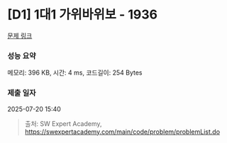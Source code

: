 # [D1] 1대1 가위바위보 - 1936 

[문제 링크](https://swexpertacademy.com/main/code/problem/problemDetail.do?contestProbId=AV5PjKXKALcDFAUq) 

### 성능 요약

메모리: 396 KB, 시간: 4 ms, 코드길이: 254 Bytes

### 제출 일자

2025-07-20 15:40



> 출처: SW Expert Academy, https://swexpertacademy.com/main/code/problem/problemList.do